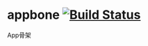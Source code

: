 appbone [![Build Status](https://travis-ci.org/appbone/appbone.svg)](https://travis-ci.org/appbone/appbone)
=======

App骨架

